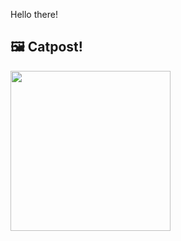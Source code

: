 Hello there!



## 🖼️ Catpost!

<sub>
    <img src="https://cdn2.thecatapi.com/images/boh.jpg" height="256">
</sub>

